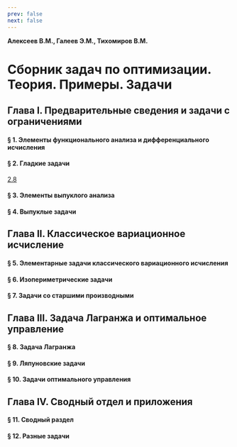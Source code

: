 ```yaml
---
prev: false
next: false
---
```


**Алексеев В.М., Галеев Э.М., Тихомиров В.М.**

# Сборник задач по оптимизации. Теория. Примеры. Задачи

<!-- # Введение. Принцип Лагранжа В теории экстремальных задач -->

## Глава I. Предварительные сведения и задачи с ограничениями

#### § 1. Элементы функционального анализа и дифференциального исчисления

#### § 2. Гладкие задачи

<div class="taskslist">
<a class="VPBadge tip" href="./02/08">2.8</a>
<!--<a class="VPBadge info" href="./02/09">2.9</a>
<a class="VPBadge info" href="./02/10">2.10</a>
<a class="VPBadge info" href="./02/11">2.11</a>
<a class="VPBadge info" href="./02/12">2.12</a>
<a class="VPBadge info" href="./02/13">2.13</a>-->
</div>

#### § 3. Элементы выпуклого анализа

#### § 4. Выпуклые задачи


## Глава II. Классическое вариационное исчисление

#### § 5. Элементарные задачи классического вариационного исчисления

#### § 6. Изопериметрические задачи

#### § 7. Задачи со старшими производными


## Глава III. Задача Лагранжа и оптимальное управление

#### § 8. Задача Лагранжа

#### § 9. Ляпуновские задачи

#### § 10. Задачи оптимального управления

## Глава IV. Сводный отдел и приложения

#### § 11. Сводный раздел

#### § 12. Разные задачи